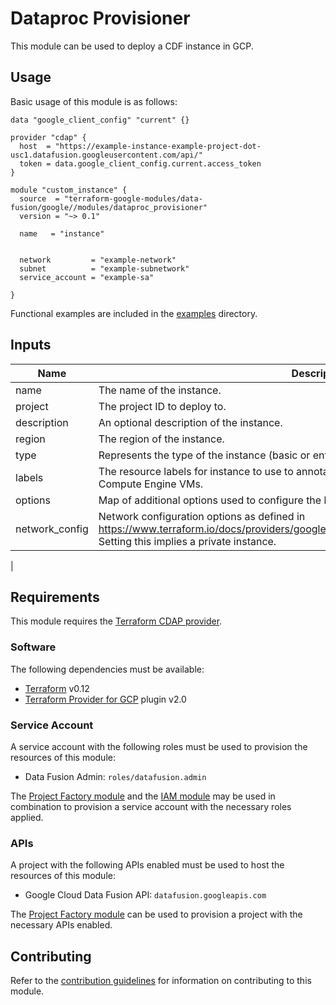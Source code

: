 # Dataproc Provisioner

This module can be used to deploy a CDF instance in GCP. 

## Usage

Basic usage of this module is as follows:

```hcl
data "google_client_config" "current" {}

provider "cdap" {
  host  = "https://example-instance-example-project-dot-usc1.datafusion.googleusercontent.com/api/"
  token = data.google_client_config.current.access_token
}

module "custom_instance" {
  source  = "terraform-google-modules/data-fusion/google//modules/dataproc_provisioner"
  version = "~> 0.1"

  name   = "instance"


  network         = "example-network"
  subnet          = "example-subnetwork"
  service_account = "example-sa"
 
}
```

Functional examples are included in the
[examples](../../examples/) directory.

<!-- BEGINNING OF PRE-COMMIT-TERRAFORM DOCS HOOK -->
## Inputs

| Name | Description | Type | Default | Required |
|------|-------------|:----:|:-----:|:-----:|
| name | The name of the instance. | string | `""` | no |
| project | The project ID to deploy to. | string | `""` | no |
| description | An optional description of the instance. | string | `""` | no |
| region | The region of the instance. | string | `""` | no |
| type | Represents the type of the instance (basic or enterprise) | string | `""` | no |
| labels | The resource labels for instance to use to annotate any related underlying resources, such as Compute Engine VMs. | map(string) | n/a | yes |
| options | Map of additional options used to configure the behavior of Data Fusion instance. | map(string) | n/a | no |
| network\_config | Network configuration options as defined in https://www.terraform.io/docs/providers/google/r/data_fusion_instance.html#network_config. Setting this implies a private instance. | object | n/a | yes |
| 

<!-- END OF PRE-COMMIT-TERRAFORM DOCS HOOK -->

## Requirements

This module requires the
[Terraform CDAP provider](https://googlecloudplatform.github.io/terraform-provider-cdap/).

### Software

The following dependencies must be available:

- [Terraform][terraform] v0.12
- [Terraform Provider for GCP][terraform-provider-gcp] plugin v2.0

### Service Account

A service account with the following roles must be used to provision
the resources of this module:

- Data Fusion Admin: `roles/datafusion.admin`

The [Project Factory module][project-factory-module] and the
[IAM module][iam-module] may be used in combination to provision a
service account with the necessary roles applied.

### APIs

A project with the following APIs enabled must be used to host the
resources of this module:

- Google Cloud Data Fusion API: `datafusion.googleapis.com`

The [Project Factory module][project-factory-module] can be used to
provision a project with the necessary APIs enabled.

## Contributing

Refer to the [contribution guidelines](./CONTRIBUTING.md) for
information on contributing to this module.

[iam-module]: https://registry.terraform.io/modules/terraform-google-modules/iam/google
[project-factory-module]: https://registry.terraform.io/modules/terraform-google-modules/project-factory/google
[terraform-provider-gcp]: https://www.terraform.io/docs/providers/google/index.html
[terraform]: https://www.terraform.io/downloads.html
